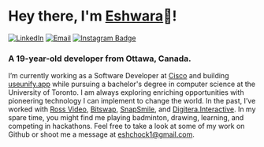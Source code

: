 # Hey there, I'm [Eshwara](https://eshwara.ca/)👋!
[![LinkedIn](https://img.shields.io/badge/LinkedIn-blue?style=flat&logo=Linkedin&logoColor=white&link=https://www.linkedin.com/in/eshwara-chock/)](https://www.linkedin.com/in/eshwara-chock/) 
[![Email](https://img.shields.io/badge/eshchock1@gmail.com-ea4335?style=flat&logo=Gmail&logoColor=white&link=mailto:eshchock1@gmail.com)](mailto:eshchock1@gmail.com) 
[![Instagram Badge](https://img.shields.io/badge/@eshwara_chock-f5307d?style=flat-square&logo=Instagram&logoColor=white)](https://www.instagram.com/eshwara_chock/)

### A 19-year-old developer from Ottawa, Canada.

I’m currently working as a Software Developer at [Cisco](https://www.cisco.com/) and building [useunify.app](https://www.useunify.app/) while pursuing a bachelor's degree in computer science at the University of Toronto. I am always exploring enriching opportunities with pioneering technology I can implement to change the world. In the past, I’ve worked with [Ross Video](https://www.rossvideo.com/), [Bitswap](https://bitswap.network/), [SnapSmile](https://www.snapsmile.ai/), and [Digitera.Interactive](https://digitera.agency/). In my spare time, you might find me playing badminton, drawing, learning, and competing in hackathons. Feel free to take a look at some of my work on Github or shoot me a message at eshchock1@gmail.com.
